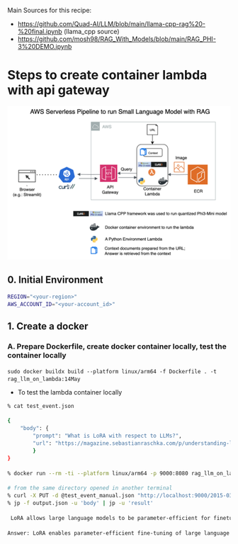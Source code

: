 Main Sources for this recipe:
- https://github.com/Quad-AI/LLM/blob/main/llama-cpp-rag%20-%20final.ipynb (llama_cpp source)
- https://github.com/mosh98/RAG_With_Models/blob/main/RAG_PHI-3%20DEMO.ipynb


# Steps to create container lambda with api gateway

![Alt text](./slm_with_rag.png)

## 0. Initial Environment 


```bash
REGION="<your-region>"
AWS_ACCOUNT_ID="<your-account_id>"
```


## 1. Create a docker
### A. Prepare Dockerfile, create docker container locally, test the container locally
`sudo docker buildx build --platform linux/arm64 -f Dockerfile . -t rag_llm_on_lambda:14May`

- To test the lambda container locally


```bash
% cat test_event.json 

{
    "body": {
        "prompt": "What is LoRA with respect to LLMs?", 
        "url": "https://magazine.sebastianraschka.com/p/understanding-large-language-models"
        }
}

% docker run --rm -ti --platform linux/arm64 -p 9000:8080 rag_llm_on_lambda:14May

# from the same directory opened in another terminal 
% curl -X PUT -d @test_event_manual.json "http://localhost:9000/2015-03-31/functions/function/invocations" > output.json
% jp -f output.json -u 'body' | jp -u 'result' 

 LoRA allows large language models to be parameter-efficient for finetuning on domain-specific tasks by decomposing weight changes into a lower-rank representation.

Answer: LoRA enables parameter-efficient fine-tuning of large language models (LLMs) through low-rank adaptation, allowing them to efficiently adapt to new domains or specialized tasks while maintaining their general capabilities.

```